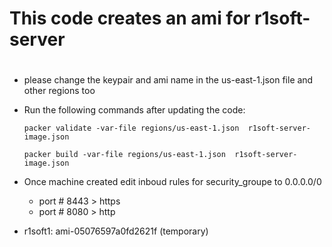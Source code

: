 # This code creates an ami for r1soft-server
#
* please change the keypair and ami name in the us-east-1.json file and other regions too 
 
* Run the following commands after updating the code:
    ```
    packer validate -var-file regions/us-east-1.json  r1soft-server-image.json

    packer build -var-file regions/us-east-1.json  r1soft-server-image.json
    ```

* Once machine created edit inboud rules for security_groupe to 0.0.0.0/0

  * port #  8443  >  https
  * port #  8080  >  http 

* r1soft1:  ami-05076597a0fd2621f (temporary) 

